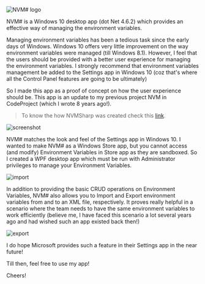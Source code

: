 <img alt="NVM# logo" src="https://cloud.githubusercontent.com/assets/7021835/10990698/d2952d18-840a-11e5-993b-228c089e3205.png" />

NVM# is a Windows 10 desktop app (dot Net 4.6.2) which provides an effective way of managing the environment variables. 

Managing environment variables has been a tedious task since the early days of Windows. Windows 10 offers very little improvement on the way environment variables were managed (till Windows 8.1). However, I feel that the users should be provided with a better user experience for managing the environment variables. I strongly recommend that environment variables management be added to the Settings app in Windows 10 (coz that's where all the Control Panel features are going to be ultimately)

So I made this app as a proof of concept on how the user experience should be. This app is an update to my previous project NVM in CodeProject (which I wrote 8 years ago!).

> To know the how NVMSharp was created check this <a href="http://www.codeproject.com/Articles/1045296/NVMSharp" target="_blank">link</a>.

<img alt="screenshot" src="https://cloud.githubusercontent.com/assets/7021835/10911175/6caccdf8-81f8-11e5-9c6f-e9b71ad4c353.png" />

NVM# matches the look and feel of the Settings app in Windows 10. I wanted to make NVM# as a Windows Store app, but you cannot access (and modify) Environment Variables in Store app as they are sandboxed. So I created a WPF desktop app which must be run with Administrator privileges to manage your Environment Variables.

<img alt="import" src="https://cloud.githubusercontent.com/assets/7021835/10911173/6c95fc04-81f8-11e5-9131-48cd6bba29b4.png" />

In addition to providing the basic CRUD operations on Environment Variables, NVM# also allows you to Import and Export environment variables from and to an XML file, respectively. It proves really helpful in a scenario where the team needs to have the same environment variables to work efficiently (believe me, I have faced this scenario a lot several years ago and had wished such an app existed back then!)

<img alt="export" src="https://cloud.githubusercontent.com/assets/7021835/10911174/6c97a586-81f8-11e5-81ec-a33a0ce49795.png" />

I do hope Microsoft provides such a feature in their Settings app in the near future!

Till then, feel free to use my app!

Cheers!

